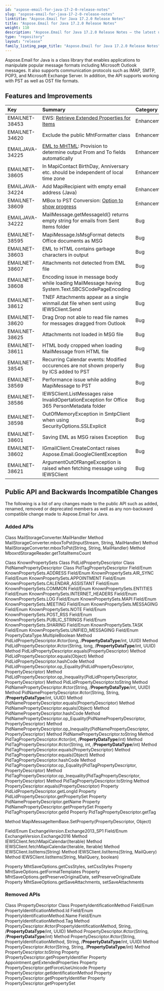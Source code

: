 ```yaml
---
id: "aspose-email-for-java-17-2-0-release-notes"
slug: "aspose-email-for-java-17-2-0-release-notes"
linktitle: "Aspose.Email for Java 17.2.0 Release Notes"
title: "Aspose.Email for Java 17.2.0 Release Notes"
weight: 110
description: "Aspose.Email for Java 17.2.0 Release Notes – the latest updates and fixes."
type: "repository"
layout: "release"
family_listing_page_title: "Aspose.Email for Java 17.2.0 Release Notes"
---
```


Aspose.Email for Java is a class library that enables applications to manipulate popular message formats including Microsoft Outlook messages. It also supports communication protocols such as IMAP, SMTP, POP3, and Microsoft Exchange Server. In addition, the API supports working with PST as well as OST file formats.
## **Features and Improvements**

|**Key**|**Summary**|**Category**|
| :- | :- | :- |
|EMAILNET-38453|EWS: [Retrieve Extended Properties for Items](https://docs.aspose.com/email/java/working-with-calendar-items-on-exchange-server/#workingwithcalendaritemsonexchangeserver-retrievingextendedattributesinformationfromcalendaritems)|Enhancement|
|EMAILNET-34620|Exclude the public MhtFormatter class|Enhancement|
|EMAILJAVA-34225|[EML to MHTML](https://docs.aspose.com/email/java/loading-and-saving-message/#loadingandsavingmessage-savingmailmessageasmhtml): Provision to determine output From and To fields automatically|Enhancement|
|EMAILNET-38605|In MapiContact BirthDay, Anniversary etc. should be independent of local time zone|Enhancement|
|EMAILJAVA-34224|Add MapiRecipient with empty email address (Java)|Enhancement|
|EMAILNET-38609|MBox to PST Conversion: [Option to show progress](https://docs.aspose.com/email/java/programming-thunderbird/#programmingthunderbird-gettotalnumberofmessagesfrommboxfile)|Enhancement|
|EMAILJAVA-34222|MailMessage.getMessageId() returns empty string for emails from Sent Items folder|Bug|
|EMAILNET-38595|MapiMessage.IsMsgFormat detects Office documents as MSG|Bug|
|EMAILNET-38603|EML to HTML contains garbage characters in output|Bug|
|EMAILNET-38607|Attachments not detected from EML file|Bug|
|EMAILNET-38608|Encoding issue in message body while loading MailMessage having System.Text.SBCSCodePageEncoding|Bug|
|EMAILNET-38612|TNEF Attachments appear as a single winmail.dat file when sent using IEWSClient.Send|Bug|
|EMAILNET-38620|Drag Drop not able to read file names for messages dragged from Outlook|Bug|
|EMAILNET-38625|Attachments not loaded in MSG file|Bug|
|EMAILNET-38611|HTML body cropped when loading MailMessage from HTML file|Bug|
|EMAILNET-38545|Recurring Calendar events: Modified occurences are not shown properly by ICS added to PST|Bug|
|EMAILNET-38569|Performance issue while adding MapiMessage to PST|Bug|
|EMAILNET-38586|IEWSClient.ListMessages raise InvalidOpertationException for Office 365 PersonMetadata folder|Bug|
|EMAILNET-38598|OutOfMemoryException in SmtpClient when using SecurityOptions.SSLExplicit|Bug|
|EMAILNET-38601|Saving EML as MSG raises Exception|Bug|
|EMAILNET-38602|IGmailClient.CreateContact raises Aspose.Email.GoogleClientException|Bug|
|EMAILNET-38621|ArgumentOutOfRangeException is raised when fetching message using IEWSClient|Bug|
## **Public API and Backwards Incompatible Changes**
The following is a list of any changes made to the public API such as added, renamed, removed or deprecated members as well as any non-backward compatible change made to Aspose.Email for Java.
### **Added APIs**
Class MailStorageConverter.MailHandler
Method MailStorageConverter.mboxToPst(InputStream, String, MailHandler)
Method MailStorageConverter.mboxToPst(String, String, MailHandler)
Method MboxrdStorageReader.getTotalItemsCount

Class KnownPropertySets
Class PidLidPropertyDescriptor
Class PidNamePropertyDescriptor
Class PidTagPropertyDescriptor
Field/Enum KnownPropertySets.ADDRESS
Field/Enum KnownPropertySets.AIR_SYNC
Field/Enum KnownPropertySets.APPOINTMENT
Field/Enum KnownPropertySets.CALENDAR_ASSISTANT
Field/Enum KnownPropertySets.COMMON
Field/Enum KnownPropertySets.ENTITIES
Field/Enum KnownPropertySets.INTERNET_HEADERS
Field/Enum KnownPropertySets.LOG
Field/Enum KnownPropertySets.MAPI
Field/Enum KnownPropertySets.MEETING
Field/Enum KnownPropertySets.MESSAGING
Field/Enum KnownPropertySets.NOTE
Field/Enum KnownPropertySets.POST_RSS
Field/Enum KnownPropertySets.PUBLIC_STRINGS
Field/Enum KnownPropertySets.SHARING
Field/Enum KnownPropertySets.TASK
Field/Enum KnownPropertySets.UNIFIED_MESSAGING
Field/Enum PropertyDataType.MultipleBoolean
Method PidLidPropertyDescriptor.#ctor(long, /**PropertyDataType**/int, UUID)
Method PidLidPropertyDescriptor.#ctor(String, long, /**PropertyDataType**/int, UUID)
Method PidLidPropertyDescriptor.equals(PropertyDescriptor)
Method PidLidPropertyDescriptor.equals(Object)
Method PidLidPropertyDescriptor.hashCode
Method PidLidPropertyDescriptor.op_Equality(PidLidPropertyDescriptor, PropertyDescriptor)
Method PidLidPropertyDescriptor.op_Inequality(PidLidPropertyDescriptor, PropertyDescriptor)
Method PidLidPropertyDescriptor.toString
Method PidNamePropertyDescriptor.#ctor(String, /**PropertyDataType**/int, UUID)
Method PidNamePropertyDescriptor.#ctor(String, String, /**PropertyDataType**/int, UUID)
Method PidNamePropertyDescriptor.equals(PropertyDescriptor)
Method PidNamePropertyDescriptor.equals(Object)
Method PidNamePropertyDescriptor.hashCode
Method PidNamePropertyDescriptor.op_Equality(PidNamePropertyDescriptor, PropertyDescriptor)
Method PidNamePropertyDescriptor.op_Inequality(PidNamePropertyDescriptor, PropertyDescriptor)
Method PidNamePropertyDescriptor.toString
Method PidTagPropertyDescriptor.#ctor(int, /**PropertyDataType**/int)
Method PidTagPropertyDescriptor.#ctor(String, int, /**PropertyDataType**/int)
Method PidTagPropertyDescriptor.equals(PropertyDescriptor)
Method PidTagPropertyDescriptor.equals(Object)
Method PidTagPropertyDescriptor.hashCode
Method PidTagPropertyDescriptor.op_Equality(PidTagPropertyDescriptor, PropertyDescriptor)
Method PidTagPropertyDescriptor.op_Inequality(PidTagPropertyDescriptor, PropertyDescriptor)
Method PidTagPropertyDescriptor.toString
Method PropertyDescriptor.equals(PropertyDescriptor)
Property PidLidPropertyDescriptor.getLongId
Property PidLidPropertyDescriptor.getPropertySet
Property PidNamePropertyDescriptor.getName
Property PidNamePropertyDescriptor.getPropertySet
Property PidTagPropertyDescriptor.getId
Property PidTagPropertyDescriptor.getTag

Method MapiMessageItemBase.SetProperty(PropertyDescriptor, Object)

Field/Enum ExchangeVersion.Exchange2013_SP1
Field/Enum ExchangeVersion.Exchange2016
Method IEWSClient.fetchMapiCalendar(Iterable<String>)
Method IEWSClient.fetchMapiCalendar(Iterable<String>, Iterable<PropertyDescriptor>)
Method IEWSClient.listItems(String)
Method IEWSClient.listItems(String, MailQuery)
Method IEWSClient.listItems(String, MailQuery, boolean)

Property MhtSaveOptions.getCssStyles, setCssStyles
Property MhtSaveOptions.getFormatTemplates
Property MhtSaveOptions.getPreserveOriginalDate, setPreserveOriginalDate
Property MhtSaveOptions.getSaveAttachments, setSaveAttachments
### **Removed APIs**
Class IPropertyDescriptor
Class PropertyIdentificationMethod
Field/Enum PropertyIdentificationMethod.Id
Field/Enum PropertyIdentificationMethod.Name
Field/Enum PropertyIdentificationMethod.Tag
Method PropertyDescriptor.#ctor(PropertyIdentificationMethod, String, /**PropertyDataType**/int, UUID)
Method PropertyDescriptor.#ctor(String, /**PropertyDataType**/int)
Method PropertyDescriptor.#ctor(String, PropertyIdentificationMethod, String, /**PropertyDataType**/int, UUID)
Method PropertyDescriptor.#ctor(String, String, /**PropertyDataType**/int)
Method PropertyDescriptor.toString
Property IPropertyDescriptor.getPropertyIdentifier
Property Appointment.getExtendedProperties
Property PropertyDescriptor.getForceUseUnicode
Property PropertyDescriptor.getIdentificationMethod
Property PropertyDescriptor.getPropertyIdentifier
Property PropertyDescriptor.getPropertySet
